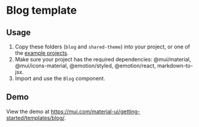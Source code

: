 # Blog template

## Usage

<!-- #repo-reference -->

1. Copy these folders (`blog` and `shared-theme`) into your project, or one of the [example projects](https://github.com/mui/material-ui/tree/master/examples).
2. Make sure your project has the required dependencies: @mui/material, @mui/icons-material, @emotion/styled, @emotion/react, markdown-to-jsx.
3. Import and use the `Blog` component.

## Demo

<!-- #host-reference -->

View the demo at https://mui.com/material-ui/getting-started/templates/blog/.
